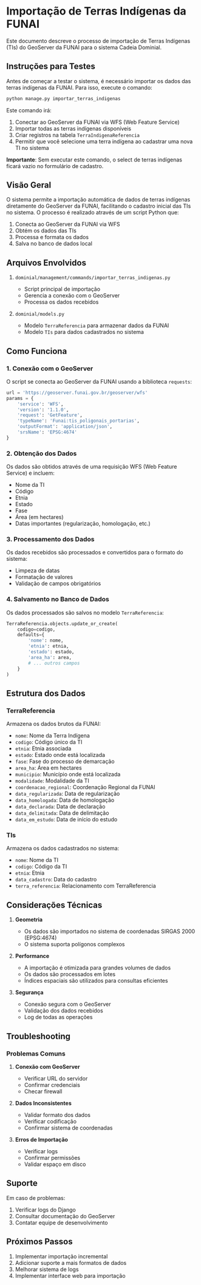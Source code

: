 # Importação de Terras Indígenas da FUNAI

Este documento descreve o processo de importação de Terras Indígenas (TIs) do GeoServer da FUNAI para o sistema Cadeia Dominial.

## Instruções para Testes

Antes de começar a testar o sistema, é necessário importar os dados das terras indígenas da FUNAI. Para isso, execute o comando:

```bash
python manage.py importar_terras_indigenas
```

Este comando irá:
1. Conectar ao GeoServer da FUNAI via WFS (Web Feature Service)
2. Importar todas as terras indígenas disponíveis
3. Criar registros na tabela `TerraIndigenaReferencia`
4. Permitir que você selecione uma terra indígena ao cadastrar uma nova TI no sistema

**Importante**: Sem executar este comando, o select de terras indígenas ficará vazio no formulário de cadastro.

## Visão Geral

O sistema permite a importação automática de dados de terras indígenas diretamente do GeoServer da FUNAI, facilitando o cadastro inicial das TIs no sistema. O processo é realizado através de um script Python que:

1. Conecta ao GeoServer da FUNAI via WFS
2. Obtém os dados das TIs
3. Processa e formata os dados
4. Salva no banco de dados local

## Arquivos Envolvidos

1. `dominial/management/commands/importar_terras_indigenas.py`
   - Script principal de importação
   - Gerencia a conexão com o GeoServer
   - Processa os dados recebidos

2. `dominial/models.py`
   - Modelo `TerraReferencia` para armazenar dados da FUNAI
   - Modelo `TIs` para dados cadastrados no sistema

## Como Funciona

### 1. Conexão com o GeoServer

O script se conecta ao GeoServer da FUNAI usando a biblioteca `requests`:

```python
url = 'https://geoserver.funai.gov.br/geoserver/wfs'
params = {
    'service': 'WFS',
    'version': '1.1.0',
    'request': 'GetFeature',
    'typeName': 'Funai:tis_poligonais_portarias',
    'outputFormat': 'application/json',
    'srsName': 'EPSG:4674'
}
```

### 2. Obtenção dos Dados

Os dados são obtidos através de uma requisição WFS (Web Feature Service) e incluem:
- Nome da TI
- Código
- Etnia
- Estado
- Fase
- Área (em hectares)
- Datas importantes (regularização, homologação, etc.)

### 3. Processamento dos Dados

Os dados recebidos são processados e convertidos para o formato do sistema:
- Limpeza de datas
- Formatação de valores
- Validação de campos obrigatórios

### 4. Salvamento no Banco de Dados

Os dados processados são salvos no modelo `TerraReferencia`:

```python
TerraReferencia.objects.update_or_create(
    codigo=codigo,
    defaults={
        'nome': nome,
        'etnia': etnia,
        'estado': estado,
        'area_ha': area,
        # ... outros campos
    }
)
```

## Estrutura dos Dados

### TerraReferencia

Armazena os dados brutos da FUNAI:

- `nome`: Nome da Terra Indígena
- `codigo`: Código único da TI
- `etnia`: Etnia associada
- `estado`: Estado onde está localizada
- `fase`: Fase do processo de demarcação
- `area_ha`: Área em hectares
- `municipio`: Município onde está localizada
- `modalidade`: Modalidade da TI
- `coordenacao_regional`: Coordenação Regional da FUNAI
- `data_regularizada`: Data de regularização
- `data_homologada`: Data de homologação
- `data_declarada`: Data de declaração
- `data_delimitada`: Data de delimitação
- `data_em_estudo`: Data de início do estudo

### TIs

Armazena os dados cadastrados no sistema:

- `nome`: Nome da TI
- `codigo`: Código da TI
- `etnia`: Etnia
- `data_cadastro`: Data do cadastro
- `terra_referencia`: Relacionamento com TerraReferencia

## Considerações Técnicas

1. **Geometria**
   - Os dados são importados no sistema de coordenadas SIRGAS 2000 (EPSG:4674)
   - O sistema suporta polígonos complexos

2. **Performance**
   - A importação é otimizada para grandes volumes de dados
   - Os dados são processados em lotes
   - Índices espaciais são utilizados para consultas eficientes

3. **Segurança**
   - Conexão segura com o GeoServer
   - Validação dos dados recebidos
   - Log de todas as operações

## Troubleshooting

### Problemas Comuns

1. **Conexão com GeoServer**
   - Verificar URL do servidor
   - Confirmar credenciais
   - Checar firewall

2. **Dados Inconsistentes**
   - Validar formato dos dados
   - Verificar codificação
   - Confirmar sistema de coordenadas

3. **Erros de Importação**
   - Verificar logs
   - Confirmar permissões
   - Validar espaço em disco

## Suporte

Em caso de problemas:

1. Verificar logs do Django
2. Consultar documentação do GeoServer
3. Contatar equipe de desenvolvimento

## Próximos Passos

1. Implementar importação incremental
2. Adicionar suporte a mais formatos de dados
3. Melhorar sistema de logs
4. Implementar interface web para importação 